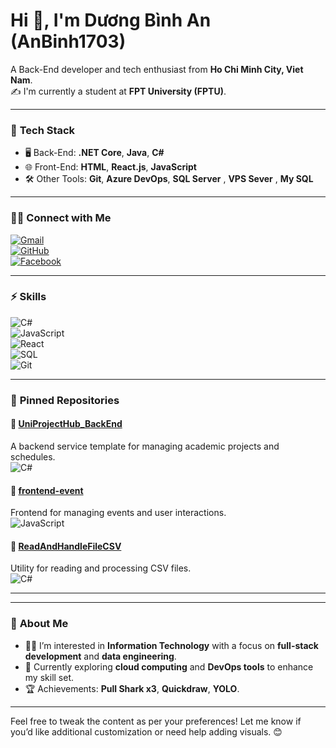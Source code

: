 # Hi 👋, I'm Dương Bình An (AnBinh1703)  

A Back-End developer and tech enthusiast from **Ho Chi Minh City, Viet Nam**.  
✍ I'm currently a student at **FPT University (FPTU)**.  

---

### 🌱 **Tech Stack**
- 🖥️ Back-End: **.NET Core**, **Java**, **C#**  
- 🌐 Front-End: **HTML**, **React.js**, **JavaScript**  
- 🛠️ Other Tools: **Git**, **Azure DevOps**, **SQL Server**  , **VPS Sever**  , **My SQL**  

---

### 🤝🏻 **Connect with Me**
 [![Gmail](https://img.shields.io/badge/-Gmail-red?style=flat-square&logo=gmail)](mailto:dan1314705@gmail.com)  
[![GitHub](https://img.shields.io/badge/-GitHub-black?style=flat-square&logo=github)](https://github.com/AnBinh1703)  
[![Facebook](https://img.shields.io/badge/-Facebook-blue?style=flat-square&logo=facebook)](https://www.facebook.com/heens.1703/)

---

### ⚡ **Skills**
![C#](https://img.shields.io/badge/-C%23-blue?style=flat-square&logo=c-sharp)  
![JavaScript](https://img.shields.io/badge/-JavaScript-yellow?style=flat-square&logo=javascript)  
![React](https://img.shields.io/badge/-React-blue?style=flat-square&logo=react)  
![SQL](https://img.shields.io/badge/-SQL-lightgrey?style=flat-square&logo=sql)  
![Git](https://img.shields.io/badge/-Git-orange?style=flat-square&logo=git)  

---

### 📌 **Pinned Repositories**  

#### 🔹 [UniProjectHub_BackEnd](https://github.com/UniProjectHub/UniProjectHub_BackEnd)  
A backend service template for managing academic projects and schedules.  
![C#](https://img.shields.io/badge/-C%23-blue?style=flat-square)  

#### 🔹 [frontend-event](https://github.com/FU-PRN231/frontend-event)  
Frontend for managing events and user interactions.  
![JavaScript](https://img.shields.io/badge/-JavaScript-yellow?style=flat-square)  

#### 🔹 [ReadAndHandleFileCSV](https://github.com/AnBinh1703/ReadAndHandleFileCSV)  
Utility for reading and processing CSV files.  
![C#](https://img.shields.io/badge/-C%23-blue?style=flat-square)  

---



---

### 💬 **About Me**
- 👨‍💻 I’m interested in **Information Technology** with a focus on **full-stack development** and **data engineering**.  
- 🌱 Currently exploring **cloud computing** and **DevOps tools** to enhance my skill set.  
- 🏆 Achievements: **Pull Shark x3**, **Quickdraw**, **YOLO**.  

---

Feel free to tweak the content as per your preferences! Let me know if you’d like additional customization or need help adding visuals. 😊



<!---
AnBinh1703/AnBinh1703 is a ✨ special ✨ repository because its `README.md` (this file) appears on your GitHub profile.
You can click the Preview link to take a look at your changes.
--->
